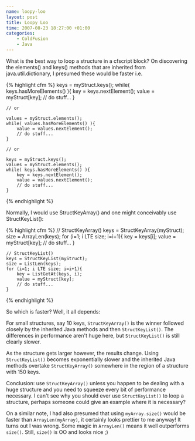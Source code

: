 ```yaml
--- 
name: loopy-loo
layout: post
title: Loopy Loo
time: 2007-08-23 18:27:00 +01:00
categories:
    - ColdFusion
    - Java
---
```


What is the best way to loop a structure in a cfscript block? On discovering the elements() and keys() methods that are inherited from java.util.dictionary, I presumed these would be faster i.e.<!--more-->

{% highlight cfm %}
<cfscript>
	keys = myStruct.keys();
	while( keys.hasMoreElements() ){
		key = keys.nextElement();
		value = myStruct[key];
		// do stuff...
	}

	// or

	values = myStruct.elements();
	while( values.hasMoreElements() ){
		value = values.nextElement();
		// do stuff...
	}

	// or

	keys = myStruct.keys();
	values = myStruct.elements();
	while( keys.hasMoreElements() ){
		key = keys.nextElement();
		value = values.nextElement();
		// do stuff...
	}
</cfscript>
{% endhighlight %}

Normally, I would use StructKeyArray() and one might conceivably use StructKeyList():

{% highlight cfm %}
<cfscript>
	// StructKeyArray()
	keys = StructKeyArray(myStruct);
	size = ArrayLen(keys);
	for (i=1; i LTE size; i=i+1){
		key = keys[i];
		value = myStruct[key];
		// do stuff...
	}

	// StructKeyList()
	keys = StructKeyList(myStruct);
	size = ListLen(keys);
	for (i=1; i LTE size; i=i+1){
		key = ListGetAt(keys, i);
		value = myStruct[key];
		// do stuff...
	}
</cfscript>
{% endhighlight %}

So which is faster? Well, it all depends:

For small structures, say 10 keys, `StructKeyArray()` is the winner followed closely by the inherited Java methods and then `StructKeyList()`. The differences in performance aren't huge here, but `StructKeyList()` is still clearly slower.

As the structure gets larger however, the results change. Using `StructKeyList()` becomes exponentially slower and the inherited Java methods overtake `StructKeyArray()` somewhere in the region of a structure with 150 keys.

Conclusion: use `StructKeyArray()` unless you happen to be dealing with a huge structure and you need to squeeze every bit of performance necessary. I can't see why you should ever use `StructKeyList()` to loop a structure, perhaps someone could give an example where it is necessary?

On a similar note, I had also presumed that using `myArray.size()` would be faster than `ArrayLen(myArray)`, it certainly looks prettier to me anyway! It turns out I was wrong. Some magic in `ArrayLen()` means it well outperforms `size()`. Still, `size()` is OO and looks nice ;)
